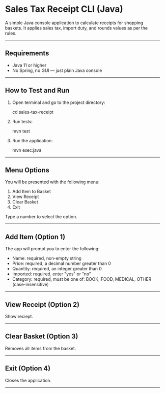 # Sales Tax Receipt CLI (Java)

A simple Java console application to calculate receipts for shopping baskets. It applies sales tax, import duty, and rounds values as per the rules.

---

## Requirements

- Java 11 or higher  
- No Spring, no GUI — just plain Java console

---

## How to Test and Run

1. Open terminal and go to the project directory:

   cd sales-tax-receipt

2. Run tests:

   mvn test

3. Run the application:

   mvn exec:java

---

## Menu Options

You will be presented with the following menu:

1. Add Item to Basket  
2. View Receipt  
3. Clear Basket  
4. Exit  

Type a number to select the option.

---

## Add Item (Option 1)

The app will prompt you to enter the following:

- Name: required, non-empty string  
- Price: required, a decimal number greater than 0  
- Quantity: required, an integer greater than 0  
- Imported: required, enter "yes" or "no"  
- Category: required, must be one of: BOOK, FOOD, MEDICAL, OTHER (case-insensitive)

---


## View Receipt (Option 2)


Show reciept.

---

## Clear Basket (Option 3)

Removes all items from the basket.

---

## Exit (Option 4)

Closes the application.

---
